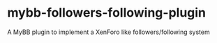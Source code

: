 # mybb-followers-following-plugin
A MyBB plugin to implement a XenForo like followers/following system
